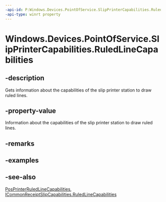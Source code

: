----api-id: P:Windows.Devices.PointOfService.SlipPrinterCapabilities.RuledLineCapabilities
-api-type: winrt property
---<!-- Property syntaxpublic Windows.Devices.PointOfService.PosPrinterRuledLineCapabilities RuledLineCapabilities { get; }--># Windows.Devices.PointOfService.SlipPrinterCapabilities.RuledLineCapabilities## -descriptionGets information about the capabilities of the slip printer station to draw ruled lines.## -property-valueInformation about the capabilities of the slip printer station to draw ruled lines.## -remarks## -examples## -see-also[PosPrinterRuledLineCapabilities](posprinterruledlinecapabilities.md), [ICommonReceiptSlipCapabilities.RuledLineCapabilities](icommonreceiptslipcapabilities_ruledlinecapabilities.md)